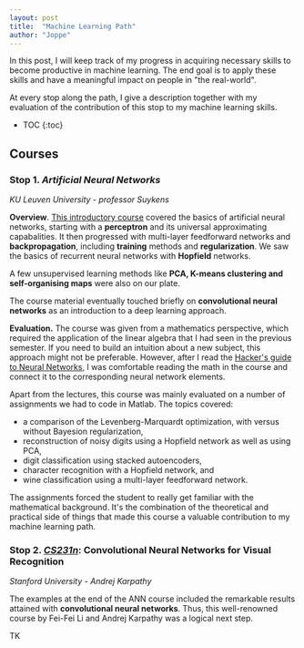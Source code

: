 ```yaml
---
layout: post
title:  "Machine Learning Path"
author: "Joppe"
---
```


<div class="post-intro">
In this post, I will keep track of my progress in acquiring necessary skills to become productive in machine learning.
The end goal is to apply these skills and have a meaningful impact on people in "the real-world".

At every stop along the path, I give a description together with 
my evaluation of the contribution of this stop to my machine learning skills. 
</div>

* TOC
{:toc}

## Courses
### Stop 1. _Artificial Neural Networks_
_KU Leuven University - professor Suykens_

**Overview**. [This introductory course](https://onderwijsaanbod.kuleuven.be/syllabi/e/H02C4AE.htm#activetab=doelstellingen_idp1338320) 
covered the basics of artificial neural networks, 
starting with a **perceptron** and its universal approximating capabalities.
It then progressed with multi-layer feedforward networks and **backpropagation**,
including **training** methods and **regularization**.
We saw the basics of recurrent neural networks with **Hopfield** networks.

A few unsupervised learning methods like **PCA, K-means clustering and self-organising maps** were also on our plate.

The course material eventually touched briefly on **convolutional neural networks** 
as an introduction to a deep learning approach.

**Evaluation.** The course was given from a mathematics perspective, 
which required the application of the linear algebra that I had seen in the previous semester.
If you need to build an intuition about a new subject, this approach might not be preferable. 
However, after I read the [Hacker's guide to Neural Networks](http://karpathy.github.io/neuralnets/),
I was comfortable reading the math in the course and connect it to the corresponding neural network elements.

Apart from the lectures, this course was mainly evaluated on a number of assignments we had to code in Matlab.
The topics covered:
- a comparison of the Levenberg-Marquardt optimization, with versus without Bayesion regularization,
- reconstruction of noisy digits using a Hopfield network as well as using PCA,
- digit classification using stacked autoencoders,
- character recognition with a Hopfield network, and
- wine classification using a multi-layer feedforward network.

The assignments forced the student to really get familiar with the mathematical background.
It's the combination of the theoretical and practical side of things that made this course 
a valuable contribution to my machine learning path.

### Stop 2. [_CS231n_](http://cs231n.stanford.edu): Convolutional Neural Networks for Visual Recognition
_Stanford University - Andrej Karpathy_

The examples at the end of the ANN course included the remarkable results attained with **convolutional neural networks**.
Thus, this well-renowned course by Fei-Fei Li and Andrej Karpathy was a logical next step.

TK
